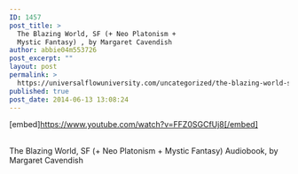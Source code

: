 ```yaml
---
ID: 1457
post_title: >
  The Blazing World, SF (+ Neo Platonism +
  Mystic Fantasy) , by Margaret Cavendish
author: abbie04m553726
post_excerpt: ""
layout: post
permalink: >
  https://universalflowuniversity.com/uncategorized/the-blazing-world-sf-neo-platonism-mystic-fantasy-by-margaret-cavendish/
published: true
post_date: 2014-06-13 13:08:24
---
```

[embed]https://www.youtube.com/watch?v=FFZ0SGCfUj8[/embed]</br></br>
<p>The Blazing World, SF (+ Neo Platonism + Mystic Fantasy) Audiobook, by Margaret Cavendish</p>